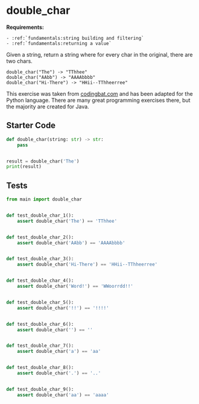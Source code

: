 # double_char



**Requirements:**
```eval_rst
- :ref:`fundamentals:string building and filtering`
- :ref:`fundamentals:returning a value`

```


Given a string, return a string where for every char in the original, there are two chars.

```
double_char("The") -> "TThhee"
double_char("AAbb") -> "AAAAbbbb"
double_char("Hi-There") -> "HHii--TThheerree"
```

This exercise was taken from [codingbat.com](https://codingbat.com/prob/p165312) and has been adapted for the Python language. There are many great programming exercises there, but the majority are created for Java.

## Starter Code
```python
def double_char(string: str) -> str:
    pass


result = double_char('The')
print(result)
```

## Tests
```python
from main import double_char


def test_double_char_1():
    assert double_char('The') == 'TThhee'


def test_double_char_2():
    assert double_char('AAbb') == 'AAAAbbbb'


def test_double_char_3():
    assert double_char('Hi-There') == 'HHii--TThheerree'


def test_double_char_4():
    assert double_char('Word!') == 'WWoorrdd!!'


def test_double_char_5():
    assert double_char('!!') == '!!!!'


def test_double_char_6():
    assert double_char('') == ''


def test_double_char_7():
    assert double_char('a') == 'aa'


def test_double_char_8():
    assert double_char('.') == '..'


def test_double_char_9():
    assert double_char('aa') == 'aaaa'
```
